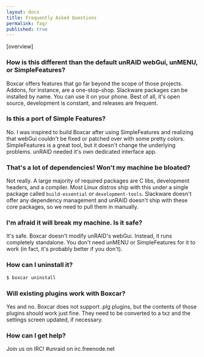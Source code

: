 ```yaml
---
layout: docs
title: Frequently Asked Questions
permalink: faq/
published: true
---
```


\[overview\]

### How is this different than the default unRAID webGui, unMENU, or SimpleFeatures?

Boxcar offers features that go far beyond the scope of those projects. Addons, for instance, are a one-stop-shop. Slackware packages can be installed by name. You can use it on your phone. Best of all, it's open source, development is constant, and releases are frequent.

### Is this a port of Simple Features?

No. I was inspired to build Boxcar after using SimpleFeatures and realizing that webGui couldn't be fixed or patched over with some pretty colors. SimpleFeatures is a great tool, but it doesn't change the underlying problems. unRAID needed it's own dedicated interface app.

### That's a lot of dependencies! Won't my machine be bloated?

Not really. A large majority of required packages are C libs, development headers, and a compiler. Most Linux distros ship with this under a single package called `build-essential` or `development-tools`. Slackware doesn't offer any dependency management and unRAID doesn't ship with these core packages, so we need to pull them in manually.

### I'm afraid it will break my machine. Is it safe?

It's safe. Boxcar doesn't modify unRAID's webGui. Instead, it runs completely standalone. You don't need unMENU or SimpleFeatures for it to work (in fact, it's probably better if you don't).

### How can I uninstall it?

```bash
$ boxcar uninstall
```

### Will existing plugins work with Boxcar?

Yes and no. Boxcar does not support .plg plugins, but the contents of those plugins should work just fine. They need to be converted to a txz and the settings screen updated, if necessary.

### How can I get help?

Join us on IRC! #unraid on irc.freenode.net
